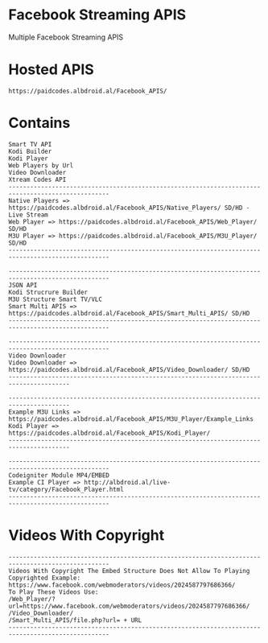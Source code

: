 # Facebook Streaming APIS
Multiple Facebook Streaming APIS

# Hosted APIS
    https://paidcodes.albdroid.al/Facebook_APIS/
    
# Contains
    Smart TV API
    Kodi Builder
    Kodi Player
    Web Players by Url
    Video Downloader
    Xtream Codes API
    --------------------------------------------------------------------------------------------------
    Native Players => https://paidcodes.albdroid.al/Facebook_APIS/Native_Players/ SD/HD - Live Stream
    Web Player => https://paidcodes.albdroid.al/Facebook_APIS/Web_Player/ SD/HD
    M3U Player => https://paidcodes.albdroid.al/Facebook_APIS/M3U_Player/ SD/HD
    --------------------------------------------------------------------------------------------------

    --------------------------------------------------------------------------------------------------
    JSON API
    Kodi Strucrure Builder
    M3U Structure Smart TV/VLC
    Smart Multi APIS => https://paidcodes.albdroid.al/Facebook_APIS/Smart_Multi_APIS/ SD/HD
    --------------------------------------------------------------------------------------------------

    --------------------------------------------------------------------------------------------------
    Video Downloader
    Video Downloader => https://paidcodes.albdroid.al/Facebook_APIS/Video_Downloader/ SD/HD
    ---------------------------------------------------------------------------------------

    ---------------------------------------------------------------------------------------
    Example M3U Links => https://paidcodes.albdroid.al/Facebook_APIS/M3U_Player/Example_Links
    Kodi Player => https://paidcodes.albdroid.al/Facebook_APIS/Kodi_Player/
    ---------------------------------------------------------------------------------------

    --------------------------------------------------------------------------------------------------
    Codeigniter Module MP4/EMBED
    Example CI Player => http://albdroid.al/live-tv/category/Facebook_Player.html
    --------------------------------------------------------------------------------------------------
# Videos With Copyright
    --------------------------------------------------------------------------------------------------
    Videos With Copyright The Embed Structure Does Not Allow To Playing
    Copyrighted Example: https://www.facebook.com/webmoderators/videos/2024587797686366/
    To Play These Videos Use:
    /Web_Player/?url=https://www.facebook.com/webmoderators/videos/2024587797686366/
    /Video_Downloader/
    /Smart_Multi_APIS/file.php?url= + URL
    --------------------------------------------------------------------------------------------------

